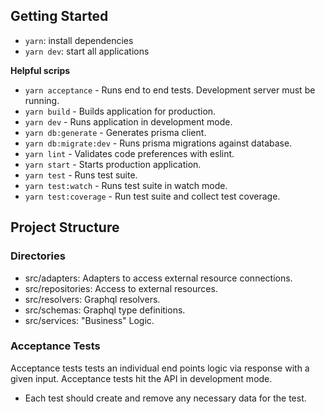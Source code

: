 ## Getting Started

- `yarn`: install dependencies
- `yarn dev`: start all applications

**Helpful scrips**

- `yarn acceptance` - Runs end to end tests. Development server must be running.
- `yarn build` - Builds application for production.
- `yarn dev` - Runs application in development mode.
- `yarn db:generate` - Generates prisma client.
- `yarn db:migrate:dev` - Runs prisma migrations against database.
- `yarn lint` - Validates code preferences with eslint.
- `yarn start` - Starts production application.
- `yarn test` - Runs test suite.
- `yarn test:watch` - Runs test suite in watch mode.
- `yarn test:coverage` - Run test suite and collect test coverage.

## Project Structure

### Directories

- src/adapters: Adapters to access external resource connections.
- src/repositories: Access to external resources.
- src/resolvers: Graphql resolvers.
- src/schemas: Graphql type definitions.
- src/services: "Business" Logic.

### Acceptance Tests

Acceptance tests tests an individual end points logic via response with a given input. Acceptance tests hit the API in development mode.

- Each test should create and remove any necessary data for the test.
